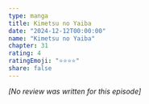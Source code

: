 ```yaml
---
type: manga
title: Kimetsu no Yaiba
date: "2024-12-12T00:00:00"
name: "Kimetsu no Yaiba"
chapter: 31
rating: 4
ratingEmoji: "⭐️⭐️⭐️⭐️"
share: false
---
```


_[No review was written for this episode]_